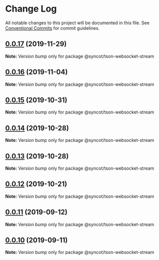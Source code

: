 # Change Log

All notable changes to this project will be documented in this file.
See [Conventional Commits](https://conventionalcommits.org) for commit guidelines.

## [0.0.17](https://github.com/SyncOT/SyncOT/compare/@syncot/tson-websocket-stream@0.0.16...@syncot/tson-websocket-stream@0.0.17) (2019-11-29)

**Note:** Version bump only for package @syncot/tson-websocket-stream





## [0.0.16](https://github.com/SyncOT/SyncOT/compare/@syncot/tson-websocket-stream@0.0.15...@syncot/tson-websocket-stream@0.0.16) (2019-11-04)

**Note:** Version bump only for package @syncot/tson-websocket-stream





## [0.0.15](https://github.com/SyncOT/SyncOT/compare/@syncot/tson-websocket-stream@0.0.14...@syncot/tson-websocket-stream@0.0.15) (2019-10-31)

**Note:** Version bump only for package @syncot/tson-websocket-stream





## [0.0.14](https://github.com/SyncOT/SyncOT/compare/@syncot/tson-websocket-stream@0.0.13...@syncot/tson-websocket-stream@0.0.14) (2019-10-28)

**Note:** Version bump only for package @syncot/tson-websocket-stream





## [0.0.13](https://github.com/SyncOT/SyncOT/compare/@syncot/tson-websocket-stream@0.0.12...@syncot/tson-websocket-stream@0.0.13) (2019-10-28)

**Note:** Version bump only for package @syncot/tson-websocket-stream





## [0.0.12](https://github.com/SyncOT/SyncOT/compare/@syncot/tson-websocket-stream@0.0.11...@syncot/tson-websocket-stream@0.0.12) (2019-10-21)

**Note:** Version bump only for package @syncot/tson-websocket-stream





## [0.0.11](https://github.com/SyncOT/SyncOT/compare/@syncot/tson-websocket-stream@0.0.10...@syncot/tson-websocket-stream@0.0.11) (2019-09-12)

**Note:** Version bump only for package @syncot/tson-websocket-stream





## [0.0.10](https://github.com/SyncOT/SyncOT/compare/@syncot/tson-websocket-stream@0.0.9...@syncot/tson-websocket-stream@0.0.10) (2019-09-11)

**Note:** Version bump only for package @syncot/tson-websocket-stream

